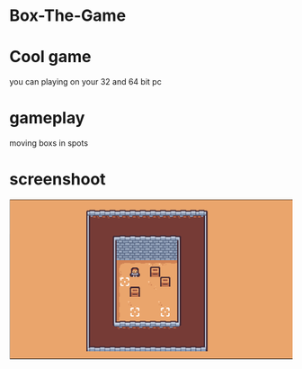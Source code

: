 # Box-The-Game
# Cool game
you can playing on your 32 and 64 bit pc
# gameplay
moving boxs in spots
# screenshoot

![Iitle screen](https://raw.githubusercontent.com/faciabdou8/Box-The-Game/main/screeen.png)
